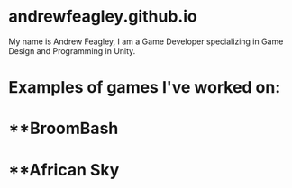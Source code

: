 # andrewfeagley.github.io
My name is Andrew Feagley, I am a Game Developer specializing in Game Design and Programming in Unity.

# Examples of games I've worked on:

# **BroomBash



# **African Sky

